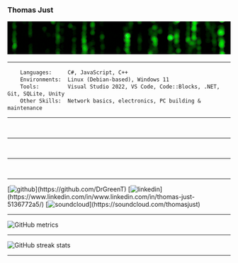 ### Thomas Just
![Born in 1983 in Germany – now living under the Greek sun 🇬🇷  ](https://github.com/DRgreenT/DrGreenT/blob/master/banner_1.gif)

---

```plaintext
    Languages:     C#, JavaScript, C++
    Environments:  Linux (Debian-based), Windows 11
    Tools:         Visual Studio 2022, VS Code, Code::Blocks, .NET, Git, SQLite, Unity
    Other Skills:  Network basics, electronics, PC building & maintenance
```

---

<p align="center">
  <img src="https://github-readme-stats.vercel.app/api/top-langs/?username=DrGreenT" alt="" width="400"/>
</p>

---

<p align="center">
  <img src="https://github-profile-trophy.vercel.app/?username=DrGreenT" alt="" width="400"/>
</p>

---

<p align="center">
  <img src="https://github-readme-stats.vercel.app/api?username=DrGreenT&show_icons=true&count_private=true" alt="" width="400"/>
</p>

---
<p align="left"></p>
[<img src='https://cdn.jsdelivr.net/npm/simple-icons@3.0.1/icons/github.svg' alt='github' height='40'>](https://github.com/DrGreenT)  
[<img src='https://cdn.jsdelivr.net/npm/simple-icons@3.0.1/icons/linkedin.svg' alt='linkedin' height='40'>](https://www.linkedin.com/in/www.linkedin.com/in/thomas-just-5136772a5/)  
[<img src='https://cdn.jsdelivr.net/npm/simple-icons@3.0.1/icons/soundcloud.svg' alt='soundcloud' height='40'>](https://soundcloud.com/thomasjust) 

---

![GitHub metrics](https://metrics.lecoq.io/DrGreenT)  

---

![GitHub streak stats](https://streak-stats.demolab.com/?user=DrGreenT)  

---

